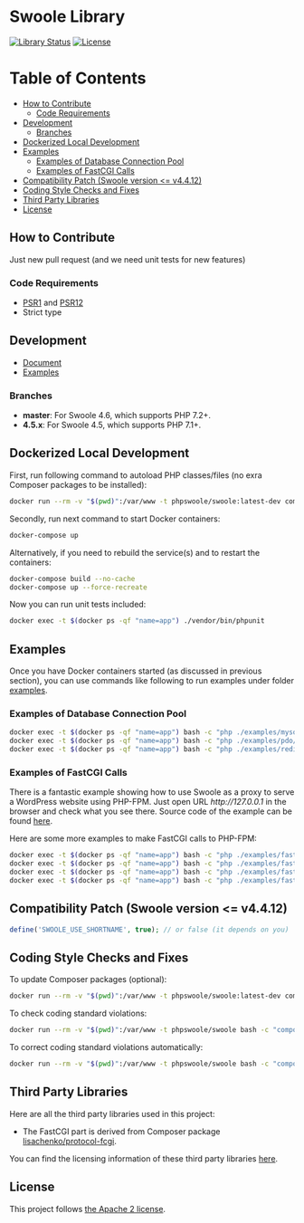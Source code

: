 # Swoole Library

[![Library Status](https://github.com/swoole/library/workflows/Unit%20Tests/badge.svg)](https://github.com/swoole/library/actions)
[![License](https://img.shields.io/badge/license-apache2-blue.svg)](LICENSE)

Table of Contents
=================

* [How to Contribute](#how-to-contribute)
   * [Code Requirements](#code-requirements)
* [Development](#development)
   * [Branches](#branches)
* [Dockerized Local Development](#dockerized-local-development)
* [Examples](#examples)
   * [Examples of Database Connection Pool](#examples-of-database-connection-pool)
   * [Examples of FastCGI Calls](#examples-of-fastcgi-calls)
* [Compatibility Patch (Swoole version &lt;= v4.4.12)](#compatibility-patch-swoole-version--v4412)
* [Coding Style Checks and Fixes](#coding-style-checks-and-fixes)
* [Third Party Libraries](#third-party-libraries)
* [License](#license)

## How to Contribute

Just new pull request (and we need unit tests for new features)

### Code Requirements

+ [PSR1](https://www.php-fig.org/psr/psr-1/) and [PSR12](https://www.php-fig.org/psr/psr-12/)
+ Strict type

## Development

+ [Document](https://wiki.swoole.com/#/library)
+ [Examples](https://github.com/swoole/library/tree/master/examples)

### Branches

+ **master**: For Swoole 4.6, which supports PHP 7.2+.
+ **4.5.x**: For Swoole 4.5, which supports PHP 7.1+.

## Dockerized Local Development

First, run following command to autoload PHP classes/files (no exra Composer packages to be installed):

```bash
docker run --rm -v "$(pwd)":/var/www -t phpswoole/swoole:latest-dev composer update -n
```

Secondly, run next command to start Docker containers:

```bash
docker-compose up
```

Alternatively, if you need to rebuild the service(s) and to restart the containers:

```bash
docker-compose build --no-cache
docker-compose up --force-recreate
```

Now you can run unit tests included:

```bash
docker exec -t $(docker ps -qf "name=app") ./vendor/bin/phpunit
```

## Examples

Once you have Docker containers started (as discussed in previous section), you can use commands like following to run
examples under folder [examples](https://github.com/swoole/library/tree/master/examples).

### Examples of Database Connection Pool

```bash
docker exec -t $(docker ps -qf "name=app") bash -c "php ./examples/mysqli/base.php"
docker exec -t $(docker ps -qf "name=app") bash -c "php ./examples/pdo/base.php"
docker exec -t $(docker ps -qf "name=app") bash -c "php ./examples/redis/base.php"
```

### Examples of FastCGI Calls

There is a fantastic example showing how to use Swoole as a proxy to serve a WordPress website using PHP-FPM. Just
open URL _http://<span></span>127.0.0.1_ in the browser and check what you see there. Source code of the example can be
found [here](https://github.com/swoole/library/blob/master/examples/fastcgi/proxy/wordpress.php).

Here are some more examples to make FastCGI calls to PHP-FPM:

```bash
docker exec -t $(docker ps -qf "name=app") bash -c "php ./examples/fastcgi/greeter/call.php"
docker exec -t $(docker ps -qf "name=app") bash -c "php ./examples/fastcgi/greeter/client.php"
docker exec -t $(docker ps -qf "name=app") bash -c "php ./examples/fastcgi/proxy/base.php"
docker exec -t $(docker ps -qf "name=app") bash -c "php ./examples/fastcgi/var/client.php"
```

## Compatibility Patch (Swoole version <= v4.4.12)

```php
define('SWOOLE_USE_SHORTNAME', true); // or false (it depends on you)
```

## Coding Style Checks and Fixes

To update Composer packages (optional):

```bash
docker run --rm -v "$(pwd)":/var/www -t phpswoole/swoole:latest-dev composer update -n
```

To check coding standard violations:

```bash
docker run --rm -v "$(pwd)":/var/www -t phpswoole/swoole bash -c "composer cs-check"
```

To correct coding standard violations automatically:

```bash
docker run --rm -v "$(pwd)":/var/www -t phpswoole/swoole bash -c "composer cs-fix"
```

## Third Party Libraries

Here are all the third party libraries used in this project:

* The FastCGI part is derived from Composer package [lisachenko/protocol-fcgi](https://github.com/lisachenko/protocol-fcgi).

You can find the licensing information of these third party libraries [here](https://github.com/swoole/library/blob/master/THIRD-PARTY-NOTICES).

## License

This project follows [the Apache 2 license](https://github.com/swoole/library/blob/master/LICENSE).
